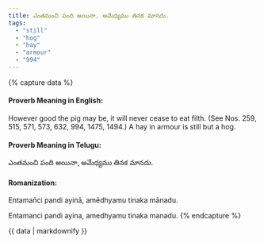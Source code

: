 ```yaml
---
title: ఎంతమంచి పంది అయినా, అమేధ్యము తినక మానదు.
tags:
  - "still"
  - "hog"
  - "hay"
  - "armour"
  - "994"
---
```


{% capture data %}
#### Proverb Meaning in English:
However good the pig may be, it will never cease to eat filth.
(See Nos. 259, 515, 571, 573, 632, 994, 1475, 1494.)
A hay in armour is still but a hog.

#### Proverb Meaning in Telugu:
ఎంతమంచి పంది అయినా, అమేధ్యము తినక మానదు.

#### Romanization:
Entaman̄ci pandi ayinā, amēdhyamu tinaka mānadu.

Entamanci pandi ayina, amedhyamu tinaka manadu.
{% endcapture %}

{{ data | markdownify }}

